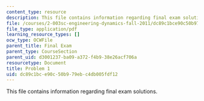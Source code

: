 ```yaml
---
content_type: resource
description: This file contains information regarding final exam solutions.
file: /courses/2-003sc-engineering-dynamics-fall-2011/dc89c1bce90c50b979ebc4db005fdf12_MIT2_003SCF11_final.pdf
file_type: application/pdf
learning_resource_types: []
ocw_type: OCWFile
parent_title: Final Exam
parent_type: CourseSection
parent_uid: d3001237-ba09-a372-f4b9-38e26acf706a
resourcetype: Document
title: Problem 1
uid: dc89c1bc-e90c-50b9-79eb-c4db005fdf12
---
```

This file contains information regarding final exam solutions.

